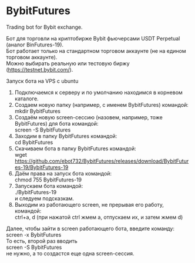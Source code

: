 # BybitFutures
Trading bot for Bybit exchange.

Бот для торговли на криптобирже Bybit фьючерсами USDT Perpetual (аналог BinFutures-19).   
Бот работает только на стандартном торговом аккаунте (не на едином торговом аккаунте).      
Можно выбирать реальную или тестовую биржу (https://testnet.bybit.com/).    

Запуск бота на VPS с ubuntu
1. Подключаемся к серверу и по умолчанию находимся в корневом каталоге.
2. Создаем новую папку (например, с именем BybitFutures) командой:  
mkdir BybitFutures
3. Создаём новую screen-сессию (назовем, например, тоже BybitFutures) для  бота командой:  
screen -S BybitFutures
4. Заходим в папку BybitFutures командой:  
cd BybitFutures
5. Скачиваем бота в папку BybitFutures командой:  
wget https://github.com/ebot732/BybitFutures/releases/download/BybitFutures-19/BybitFutures-19
6. Даём права на запуск бота командой:  
chmod 755 BybitFutures-19
7. Запускаем  бота командой:  
./BybitFutures-19  
и следуем подсказкам.
8. Выходим из работающего screen, не прерывая его работу, командой:  
ctrl+a, d (при нажатой ctrl жмем а, отпускаем их, и затем жмем d)

Далее, чтобы зайти в screen работающего бота, введите команду:  
screen -x BybitFutures  
То есть, второй раз вводить  
screen -S BybitFutures   
не нужно, а то создастся еще одна screen-сессия.
